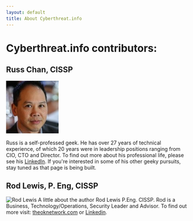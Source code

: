```yaml
---
layout: default
title: About Cyberthreat.info
---
```


# Cyberthreat.info contributors:

## Russ Chan, CISSP

![Russ Chan](/images/rc-face.jpeg)


Russ is a self-professed geek.  He has over 27 years of technical experience,
of which 20 years were in leadership positions ranging from CIO, CTO and Director.
To find out more about his professional life, please see his 
[LinkedIn](https://www.linkedin.com/in/russell-chan-cissp-7030471/).
If you're interested in some of his other geeky pursuits, stay tuned as that page
is being built.



## Rod Lewis, P. Eng, CISSP
![Rod Lewis](/images/rod.jpeg)
A little about the author Rod Lewis P.Eng. CISSP. Rod is a Business, 
Technology/Operations, Security Leader and Advisor. To find out more 
visit: [theoknetwork.com](http://theoknetwork.com) or [Linkedin](https://www.linkedin.com/in/rod-lewis-919b441/).  
